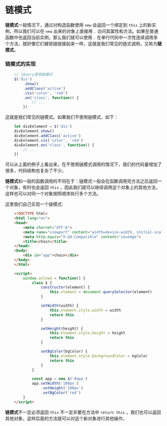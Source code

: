 # 链模式
**链模式**一般情况下，通过对构造函数使用 `new` 会返回一个绑定到 `this` 上的新实例，所以我们可以在 `new` 出来的对象上直接用 `.` 访问其属性和方法。如果在普通函数中也返回当前实例，那么我们就可以使用 `.` 在单行代码中一次性连续调用多个方法，就好像它们被锁链链接起来一样，这就是我们常见的链式调用，又称为**链模式**。

### 链模式的实现

```js
    // jQuery使用链模式
    $('div')
        .show()
        .addClass('active')
        .css('color', 'red')
        .on('class', function() {
            // ...
        })
```

这就是我们常见的链模式。如果我们不使用链模式，如下：

```js
    let divEelement = $('div')
    divEelement.show()
    divEelement.addClass('active')
    divEelement.css('color', 'red')
    divEelement.on('class', function() {
        // ...
    })
```

可以从上面的例子上看出来，在不使用链模式调用的情况下，我们的代码量增加了很多，代码结构也复杂了不少。

**链模式**和一般的函数调用的不同在于：链模式一般会在函数调用完方法之后返回一个对象，有时也会返回 `this` ，因此我们就可以继续调用这个对象上的其他方法，这样也可以对同一个对象按照顺序执行多个方法。

这里我们自己实现一个链模式:

```html
    <!DOCTYPE html>
    <html lang="en">
    <head>
        <meta charset="UTF-8">
        <meta name="viewport" content="width=device-width, initial-scale=1.0">
        <meta http-equiv="X-UA-Compatible" content="ie=edge">
        <title>chain</title>
    </head>
    <body>
        <div id="app">chain</div>
    </body>
    </html>

    <script>
        window.onload = function() {
            class $ {
                constructor(element) {
                    this.element = document.querySelector(element)
                }

                setWidth(width) {
                    this.element.style.width = width
                    return this
                }

                setHeight(height) {
                    this.element.style.height = height
                    return this
                }

                setBgColor(bgColor) {
                    this.element.style.backgroundColor = bgColor
                    return this
                }
            }

            const app = new $('#app')
            app.setWidth('100px')
                .setHeight('100px')
                .setBgColor('red')
        }
    </script>
```

**链模式**不一定必须返回 `this` 不一定非要在方法中 `return this` ，我们也可以返回其他对象，这样后面的方法就可以对这个新对象进行其他操作。